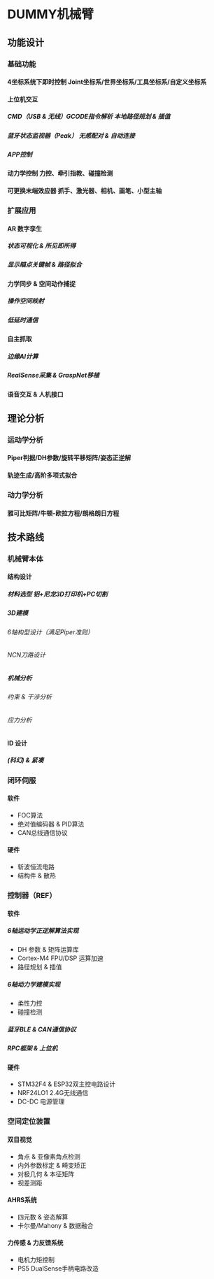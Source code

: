 # DUMMY机械臂
## 功能设计
### 基础功能
#### 4坐标系统下即时控制 Joint坐标系/世界坐标系/工具坐标系/自定义坐标系
#### 上位机交互
##### CMD（USB & 无线）GCODE指令解析   本地路径规划 & 插值
##### 蓝牙状态监视器（Peak）   无感配对 & 自动连接
##### APP控制
#### 动力学控制   力控、牵引指教、碰撞检测
#### 可更换末端效应器    抓手、激光器、相机、画笔、小型主轴
### 扩展应用
#### AR 数字孪生
##### 状态可视化 & 所见即所得
##### 显示瞄点关键帧 & 路径拟合
#### 力学同步 & 空间动作捕捉
##### 操作空间映射
##### 低延时通信
#### 自主抓取
##### 边缘AI计算
##### RealSense采集 & GraspNet移植
#### 语音交互 & 人机接口
## 理论分析
### 运动学分析
#### Piper判据/DH参数/旋转平移矩阵/姿态正逆解
#### 轨迹生成/高阶多项式拟合
### 动力学分析
#### 雅可比矩阵/牛顿-欧拉方程/朗格朗日方程
## 技术路线
### 机械臂本体
#### 结构设计
##### 材料选型 铝+尼龙3D打印机+PC切割
##### 3D建模
###### 6轴构型设计（满足Piper准则）
###### NCN刀路设计
##### 机械分析
###### 约束 & 干涉分析
###### 应力分析
#### ID 设计
##### (科幻) & 紧凑
### 闭环伺服
#### 软件
- FOC算法
- 绝对值编码器 & PID算法
- CAN总线通信协议
#### 硬件
- 斩波恒流电路
- 结构件 & 散热
### 控制器（REF）
#### 软件
##### 6轴运动学正逆解算法实现
- DH 参数 & 矩阵运算库
- Cortex-M4 FPU/DSP 运算加速
- 路径规划 & 插值
##### 6轴动力学建模实现
- 柔性力控
- 碰撞检测
##### 蓝牙BLE & CAN通信协议
##### RPC框架 & 上位机
#### 硬件
- STM32F4 & ESP32双主控电路设计
- NRF24LO1 2.4G无线通信
- DC-DC 电源管理
### 空间定位装置
#### 双目视觉
- 角点 & 亚像素角点检测
- 内外参数标定 & 畸变矫正
- 对极几何 & 本征矩阵
- 视差测距
#### AHRS系统
- 四元数 & 姿态解算
- 卡尔曼/Mahony & 数据融合
#### 力传感 & 力反馈系统
- 电机力矩控制
- PS5 DualSense手柄电路改造